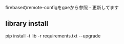 firebaseのremote-configをgaeから参照・更新してます

## library install
pip install -t lib -r requirements.txt --upgrade
